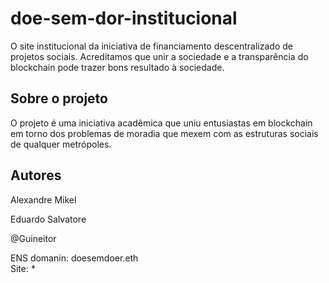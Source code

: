 # doe-sem-dor-institucional 
O site institucional da iniciativa de financiamento descentralizado de projetos sociais.
Acreditamos que unir a sociedade e a transparência do blockchain pode trazer bons resultado à sociedade.

## Sobre o projeto
O projeto é uma iniciativa acadêmica que uniu entusiastas em blockchain em torno dos problemas de moradia que 
mexem com as estruturas sociais de qualquer metrópoles.


## Autores 
Alexandre Mikel

Eduardo Salvatore

@Guineitor


ENS domanin: doesemdoer.eth		 
Site: *

